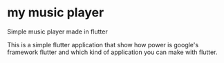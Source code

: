 # my music player
Simple music player made in flutter

This is a simple flutter application that show how power is google's framework flutter and which kind of application you can make with flutter.
